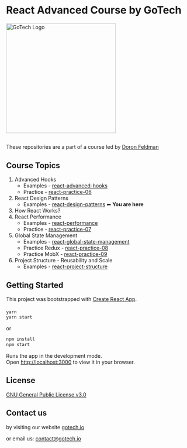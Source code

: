 # React Advanced Course by GoTech
<img src="https://gotech.io/assets/images/common/logo.svg" alt="GoTech Logo" width="300"/>

##
These repositories are a part of a course led by [Doron Feldman](https://github.com/doronfeldman)

## Course Topics
1. Advanced Hooks
   * Examples - [react-advanced-hooks](https://github.com/gotech-io/react-advanced-hooks)
   * Practice - [react-practice-06](https://github.com/gotech-io/react-practice-06)
2. React Design Patterns
   * Examples - [react-design-patterns](https://github.com/gotech-io/react-design-patterns)  ⬅ **You are here**
3. How React Works?
4. React Performance
   * Examples - [react-performance](https://github.com/gotech-io/react-performance)
   * Practice - [react-practice-07](https://github.com/gotech-io/react-practice-07)
5. Global State Management
   * Examples - [react-global-state-management](https://github.com/gotech-io/react-global-state-management)
   * Practice Redux - [react-practice-08](https://github.com/gotech-io/react-practice-08)
   * Practice MobX - [react-practice-09](https://github.com/gotech-io/react-practice-09)
6. Project Structure - Reusability and Scale
   * Examples - [react-project-structure](https://github.com/gotech-io/react-project-structure)

## Getting Started
This project was bootstrapped with [Create React App](https://github.com/facebook/create-react-app).

#### 
```sh
yarn
yarn start
```
 or 
 
 ```sh
npm install
npm start
```

Runs the app in the development mode.\
Open [http://localhost:3000](http://localhost:3000) to view it in your browser.

## License
[GNU General Public License v3.0](https://choosealicense.com/licenses/gpl-3.0/)

## Contact us
by visiting our website [gotech.io](https://www.gotech.io/)

or email us: [contact@gotech.io](mailto:contact@gotech.io)